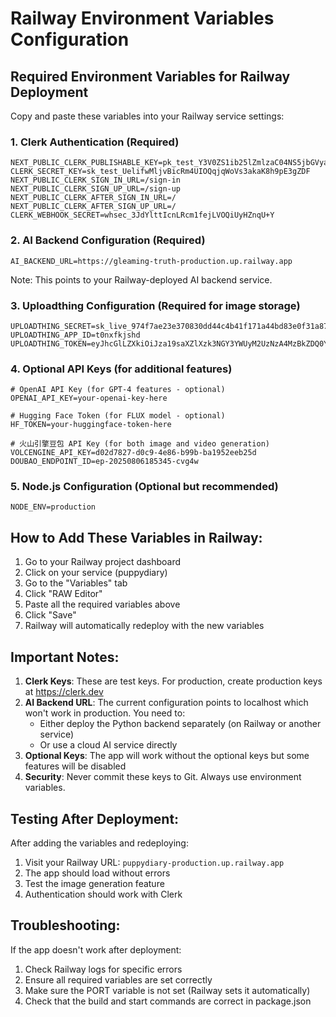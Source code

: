# Railway Environment Variables Configuration

## Required Environment Variables for Railway Deployment

Copy and paste these variables into your Railway service settings:

### 1. Clerk Authentication (Required)
```
NEXT_PUBLIC_CLERK_PUBLISHABLE_KEY=pk_test_Y3V0ZS1ib25lZmlzaC04NS5jbGVyay5hY2NvdW50cy5kZXYk
CLERK_SECRET_KEY=sk_test_UelifwMljvBicRm4UIOQqjqWoVs3akaK8h9pE3gZDF
NEXT_PUBLIC_CLERK_SIGN_IN_URL=/sign-in
NEXT_PUBLIC_CLERK_SIGN_UP_URL=/sign-up
NEXT_PUBLIC_CLERK_AFTER_SIGN_IN_URL=/
NEXT_PUBLIC_CLERK_AFTER_SIGN_UP_URL=/
CLERK_WEBHOOK_SECRET=whsec_3JdYlttIcnLRcm1fejLVOQiUyHZnqU+Y
```

### 2. AI Backend Configuration (Required)
```
AI_BACKEND_URL=https://gleaming-truth-production.up.railway.app
```
Note: This points to your Railway-deployed AI backend service.

### 3. Uploadthing Configuration (Required for image storage)
```
UPLOADTHING_SECRET=sk_live_974f7ae23e370830dd44c4b41f171a44bd83e0f31a87a6e44d118e31a40f26b6
UPLOADTHING_APP_ID=t0nxfkjshd
UPLOADTHING_TOKEN=eyJhcGlLZXkiOiJza19saXZlXzk3NGY3YWUyM2UzNzA4MzBkZDQ0YzRiNDFmMTcxYTQ0YmQ4M2UwZjMxYTg3YTZlNDRkMTE4ZTMxYTQwZjI2YjYiLCJhcHBJZCI6InQwbnhma2pzaGQiLCJyZWdpb25zIjpbInNlYTEiXX0=
```

### 4. Optional API Keys (for additional features)
```
# OpenAI API Key (for GPT-4 features - optional)
OPENAI_API_KEY=your-openai-key-here

# Hugging Face Token (for FLUX model - optional)
HF_TOKEN=your-huggingface-token-here

# 火山引擎豆包 API Key (for both image and video generation)
VOLCENGINE_API_KEY=d02d7827-d0c9-4e86-b99b-ba1952eeb25d
DOUBAO_ENDPOINT_ID=ep-20250806185345-cvg4w
```

### 5. Node.js Configuration (Optional but recommended)
```
NODE_ENV=production
```

## How to Add These Variables in Railway:

1. Go to your Railway project dashboard
2. Click on your service (puppydiary)
3. Go to the "Variables" tab
4. Click "RAW Editor"
5. Paste all the required variables above
6. Click "Save" 
7. Railway will automatically redeploy with the new variables

## Important Notes:

1. **Clerk Keys**: These are test keys. For production, create production keys at https://clerk.dev
2. **AI Backend URL**: The current configuration points to localhost which won't work in production. You need to:
   - Either deploy the Python backend separately (on Railway or another service)
   - Or use a cloud AI service directly
3. **Optional Keys**: The app will work without the optional keys but some features will be disabled
4. **Security**: Never commit these keys to Git. Always use environment variables.

## Testing After Deployment:

After adding the variables and redeploying:
1. Visit your Railway URL: `puppydiary-production.up.railway.app`
2. The app should load without errors
3. Test the image generation feature
4. Authentication should work with Clerk

## Troubleshooting:

If the app doesn't work after deployment:
1. Check Railway logs for specific errors
2. Ensure all required variables are set correctly
3. Make sure the PORT variable is not set (Railway sets it automatically)
4. Check that the build and start commands are correct in package.json